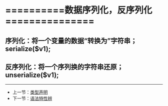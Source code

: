 # ==========数据序列化，反序列化===============
## 序列化：将一个变量的数据“转换为”字符串；serialize($v1);
## 反序列化：将一个序列换的字符串还原；unserialize($v1);

---
- 上一节：[类型声明](09.md)
- 下一节：[语法特性辨](11.md)